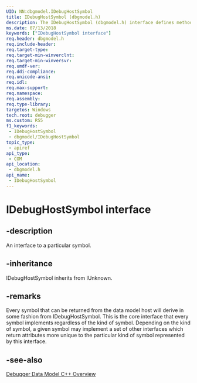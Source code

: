 ```yaml
---
UID: NN:dbgmodel.IDebugHostSymbol
title: IDebugHostSymbol (dbgmodel.h)
description: The IDebugHostSymbol (dbgmodel.h) interface defines methods that provide access to a particular symbol.
ms.date: 07/13/2018
keywords: ["IDebugHostSymbol interface"]
req.header: dbgmodel.h
req.include-header: 
req.target-type: 
req.target-min-winverclnt: 
req.target-min-winversvr: 
req.umdf-ver: 
req.ddi-compliance: 
req.unicode-ansi: 
req.idl: 
req.max-support: 
req.namespace: 
req.assembly: 
req.type-library: 
targetos: Windows
tech.root: debugger
ms.custom: RS5
f1_keywords:
 - IDebugHostSymbol
 - dbgmodel/IDebugHostSymbol
topic_type:
 - apiref
api_type:
 - COM
api_location:
 - dbgmodel.h
api_name:
 - IDebugHostSymbol
---
```


# IDebugHostSymbol interface


## -description

An interface to a particular symbol.

## -inheritance

IDebugHostSymbol inherits from IUnknown.

## -remarks

Every symbol that can be returned from the data model host will derive in some fashion from IDebugHostSymbol. This is the core interface that every symbol implements regardless of the kind of symbol. Depending on the kind of symbol, a given symbol may implement a set of other interfaces which return attributes more unique to the particular kind of symbol represented by this interface.

## -see-also

[Debugger Data Model C++ Overview](/windows-hardware/drivers/debugger/data-model-cpp-overview)
